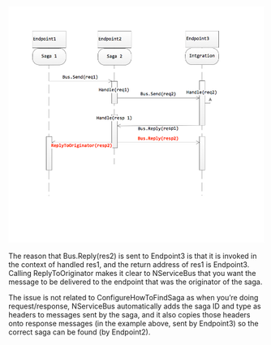 ![Sample sequence diagram](reply-replaytooriginator-differences.png)

The reason that Bus.Reply(res2) is sent to Endpoint3 is that it is invoked in the context of handled res1, and the return address of res1 is Endpoint3. Calling ReplyToOriginator makes it clear to NServiceBus that you want the message to be delivered to the endpoint that was the originator of the saga.

The issue is not related to ConfigureHowToFindSaga as when you’re doing request/response, NServiceBus automatically adds the saga ID and type as headers to messages sent by the saga, and it also copies those headers onto response messages (in the example above, sent by Endpoint3) so the correct saga can be found (by Endpoint2).